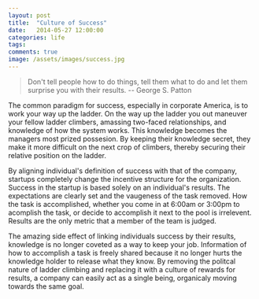 ```yaml
---
layout: post
title:  "Culture of Success"
date:   2014-05-27 12:00:00
categories: life
tags: 
comments: true
image: /assets/images/success.jpg
---
```


>Don't tell people how to do things, tell them what to do and let them surprise you with their results.
>-- George S. Patton

The common paradigm for success, especially in corporate America, is to work your way up the ladder. On the way up the ladder you out maneuver your fellow ladder climbers, amassing two-faced relationships, and knowledge of how the system works. This knowledge becomes the managers most prized possesion. By keeping their knowledge secret, they make it more difficult on the next crop of climbers, thereby securing their relative position on the ladder.

By aligning individual's definition of success with that of the company, startups completely change the incentive structure for the organization. Success in the startup is based solely on an individual's results. The expectations are clearly set and the vaugeness of the task removed. How the task is accomplished, whether you come in at 6:00am or 3:00pm to acomplish the task, or decide to accomplish it next to the pool is irrelevent. Results are the only metric that a member of the team is judged.

The amazing side effect of linking individuals success by their results, knowledge is no longer coveted as a way to keep your job. Information of how to accomplish a task is freely shared because it no longer hurts the knowledge holder to release what they know. By removing the politcal nature of ladder climbing and replacing it with a culture of rewards for results, a company can easily act as a single being, organicaly moving towards the same goal.